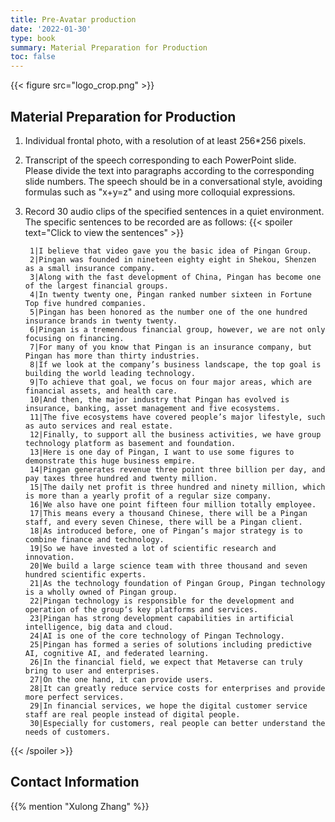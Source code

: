 ```yaml
---
title: Pre-Avatar production
date: '2022-01-30'
type: book
summary: Material Preparation for Production
toc: false
---
```


{{< figure src="logo_crop.png" >}}

<!-- ### GTC 2022
{{< youtube-enhanced id="H2MGZAc6BCg" title="GTC2022" start="0" >}}

### GTC 2023
{{< youtube-enhanced id="_4Wl5lOoM1s" title="GTC2023" start="0" >}} -->


## Material Preparation for Production

1. Individual frontal photo, with a resolution of at least 256*256 pixels.
2. Transcript of the speech corresponding to each PowerPoint slide. Please divide the text into paragraphs according to the corresponding slide numbers. The speech should be in a conversational style, avoiding formulas such as "x+y=z" and using more colloquial expressions.
3. Record 30 audio clips of the specified sentences in a quiet environment. The specific sentences to be recorded are as follows:
{{< spoiler text="Click to view the sentences" >}}

   ```
    1|I believe that video gave you the basic idea of Pingan Group.
    2|Pingan was founded in nineteen eighty eight in Shekou, Shenzen as a small insurance company.
    3|Along with the fast development of China, Pingan has become one of the largest financial groups.
    4|In twenty twenty one, Pingan ranked number sixteen in Fortune Top five hundred companies.
    5|Pingan has been honored as the number one of the one hundred insurance brands in twenty twenty.
    6|Pingan is a tremendous financial group, however, we are not only focusing on financing.
    7|For many of you know that Pingan is an insurance company, but Pingan has more than thirty industries.
    8|If we look at the company’s business landscape, the top goal is building the world leading technology.
    9|To achieve that goal, we focus on four major areas, which are financial assets, and health care.
    10|And then, the major industry that Pingan has evolved is insurance, banking, asset management and five ecosystems.
    11|The five ecosystems have covered people’s major lifestyle, such as auto services and real estate.
    12|Finally, to support all the business activities, we have group technology platform as basement and foundation.
    13|Here is one day of Pingan, I want to use some figures to demonstrate this huge business empire.
    14|Pingan generates revenue three point three billion per day, and pay taxes three hundred and twenty million.
    15|The daily net profit is three hundred and ninety million, which is more than a yearly profit of a regular size company.
    16|We also have one point fifteen four million totally employee.
    17|This means every a thousand Chinese, there will be a Pingan staff, and every seven Chinese, there will be a Pingan client.
    18|As introduced before, one of Pingan’s major strategy is to combine finance and technology.
    19|So we have invested a lot of scientific research and innovation.
    20|We build a large science team with three thousand and seven hundred scientific experts.
    21|As the technology foundation of Pingan Group, Pingan technology is a wholly owned of Pingan group.
    22|Pingan technology is responsible for the development and operation of the group‘s key platforms and services.
    23|Pingan has strong development capabilities in artificial intelligence, big data and cloud.
    24|AI is one of the core technology of Pingan Technology.
    25|Pingan has formed a series of solutions including predictive AI, cognitive AI, and federated learning.
    26|In the financial field, we expect that Metaverse can truly bring to user and enterprises.
    27|On the one hand, it can provide users.
    28|It can greatly reduce service costs for enterprises and provide more perfect services.
    29|In financial services, we hope the digital customer service staff are real people instead of digital people.
    30|Especially for customers, real people can better understand the needs of customers.

{{< /spoiler >}}


    
## Contact Information

{{% mention "Xulong Zhang" %}}

